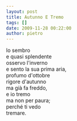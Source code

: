 ```yaml
---
layout: post
title: Autunno E Tremo
tags: []
date: 2009-11-28 00:22:00
author: pietro
---
```

Io sembro<br/>e quasi splendente<br/>osservo l'inverno<br/>e sento la sua prima aria,<br/>profumo d'ottobre<br/>rigore d'autunno<br/>ma già fa freddo,<br/>e io tremo<br/>ma non per paura;<br/>perché ti vedo<br/>tremare.
